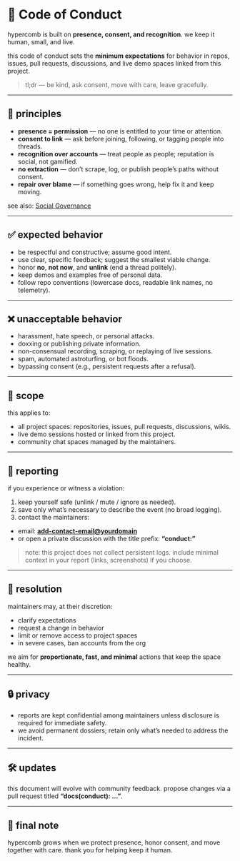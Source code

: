 # 💛 Code of Conduct

hypercomb is built on **presence, consent, and recognition**. we keep it human, small, and live.

this code of conduct sets the **minimum expectations** for behavior in repos, issues, pull requests, discussions, and live demo spaces linked from this project.

> tl;dr — be kind, ask consent, move with care, leave gracefully.

---

## 🌱 principles

- **presence = permission** — no one is entitled to your time or attention.
- **consent to link** — ask before joining, following, or tagging people into threads.
- **recognition over accounts** — treat people as people; reputation is social, not gamified.
- **no extraction** — don’t scrape, log, or publish people’s paths without consent.
- **repair over blame** — if something goes wrong, help fix it and keep moving.

see also: [Social Governance](./docs/social-governance.md)

---

## ✅ expected behavior

- be respectful and constructive; assume good intent.
- use clear, specific feedback; suggest the smallest viable change.
- honor **no**, **not now**, and **unlink** (end a thread politely).
- keep demos and examples free of personal data.
- follow repo conventions (lowercase docs, readable link names, no telemetry).

---

## ❌ unacceptable behavior

- harassment, hate speech, or personal attacks.
- doxxing or publishing private information.
- non-consensual recording, scraping, or replaying of live sessions.
- spam, automated astroturfing, or bot floods.
- bypassing consent (e.g., persistent requests after a refusal).

---

## 📍 scope

this applies to:
- all project spaces: repositories, issues, pull requests, discussions, wikis.
- live demo sessions hosted or linked from this project.
- community chat spaces managed by the maintainers.

---

## 📨 reporting

if you experience or witness a violation:

1) keep yourself safe (unlink / mute / ignore as needed).  
2) save only what’s necessary to describe the event (no broad logging).  
3) contact the maintainers:

- email: **<add-contact-email@yourdomain>**  
- or open a private discussion with the title prefix: **“conduct:”**

> note: this project does not collect persistent logs. include minimal context in your report (links, screenshots) if you choose.

---

## 🔎 resolution

maintainers may, at their discretion:

- clarify expectations
- request a change in behavior
- limit or remove access to project spaces
- in severe cases, ban accounts from the org

we aim for **proportionate, fast, and minimal** actions that keep the space healthy.

---

## 🔒 privacy

- reports are kept confidential among maintainers unless disclosure is required for immediate safety.
- we avoid permanent dossiers; retain only what’s needed to address the incident.

---

## 🛠 updates

this document will evolve with community feedback. propose changes via a pull request titled **“docs(conduct): …”**.

---

## 💬 final note

hypercomb grows when we protect presence, honor consent, and move together with care. thank you for helping keep it human.
